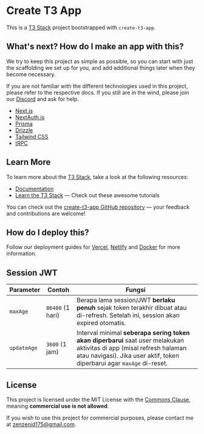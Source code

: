 # Create T3 App

This is a [T3 Stack](https://create.t3.gg/) project bootstrapped with `create-t3-app`.

## What's next? How do I make an app with this?

We try to keep this project as simple as possible, so you can start with just the scaffolding we set up for you, and add additional things later when they become necessary.

If you are not familiar with the different technologies used in this project, please refer to the respective docs. If you still are in the wind, please join our [Discord](https://t3.gg/discord) and ask for help.

- [Next.js](https://nextjs.org)
- [NextAuth.js](https://next-auth.js.org)
- [Prisma](https://prisma.io)
- [Drizzle](https://orm.drizzle.team)
- [Tailwind CSS](https://tailwindcss.com)
- [tRPC](https://trpc.io)

## Learn More

To learn more about the [T3 Stack](https://create.t3.gg/), take a look at the following resources:

- [Documentation](https://create.t3.gg/)
- [Learn the T3 Stack](https://create.t3.gg/en/faq#what-learning-resources-are-currently-available) — Check out these awesome tutorials

You can check out the [create-t3-app GitHub repository](https://github.com/t3-oss/create-t3-app) — your feedback and contributions are welcome!

## How do I deploy this?

Follow our deployment guides for [Vercel](https://create.t3.gg/en/deployment/vercel), [Netlify](https://create.t3.gg/en/deployment/netlify) and [Docker](https://create.t3.gg/en/deployment/docker) for more information.

## Session JWT

| Parameter   | Contoh           | Fungsi                                                                                                                                                                                           |
| ----------- | ---------------- | ------------------------------------------------------------------------------------------------------------------------------------------------------------------------------------------------ |
| `maxAge`    | `86400` (1 hari) | Berapa lama session/JWT **berlaku penuh** sejak token terakhir dibuat atau di-refresh. Setelah ini, session akan expired otomatis.                                                               |
| `updateAge` | `3600` (1 jam)   | Interval minimal **seberapa sering token akan diperbarui** saat user melakukan aktivitas di app (misal refresh halaman atau navigasi). Jika user aktif, token diperbarui agar `maxAge` di-reset. |

## License

This project is licensed under the MIT License with the [Commons Clause](https://commonsclause.com/), meaning **commercial use is not allowed**.

If you wish to use this project for commercial purposes, please contact me at zenzenid175@gmail.com.
